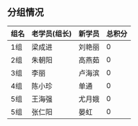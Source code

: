 ##  分组情况
|组名|老学员(组长)|新学员|总积分|
|:----|:----|:----|:----|
|1组|梁成进|刘艳丽|0|
|2组|朱朝阳|高燕茹|0|
|3组|李丽|卢海滨|0|
|4组|陈小珍|单通|0|
|5组|王海强|尤月娥|0|
|5组|张仁阳|晏虹|0|